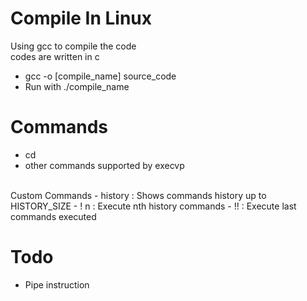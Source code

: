 # Compile In Linux
Using gcc to compile the code <br>
codes are written in c
- gcc -o [compile_name] source_code
- Run with ./compile_name

# Commands
- cd
- other commands supported by execvp
<br>
Custom Commands
- history : Shows commands history up to HISTORY_SIZE
- ! n : Execute nth history commands
- !! : Execute last commands executed

# Todo
- Pipe instruction
